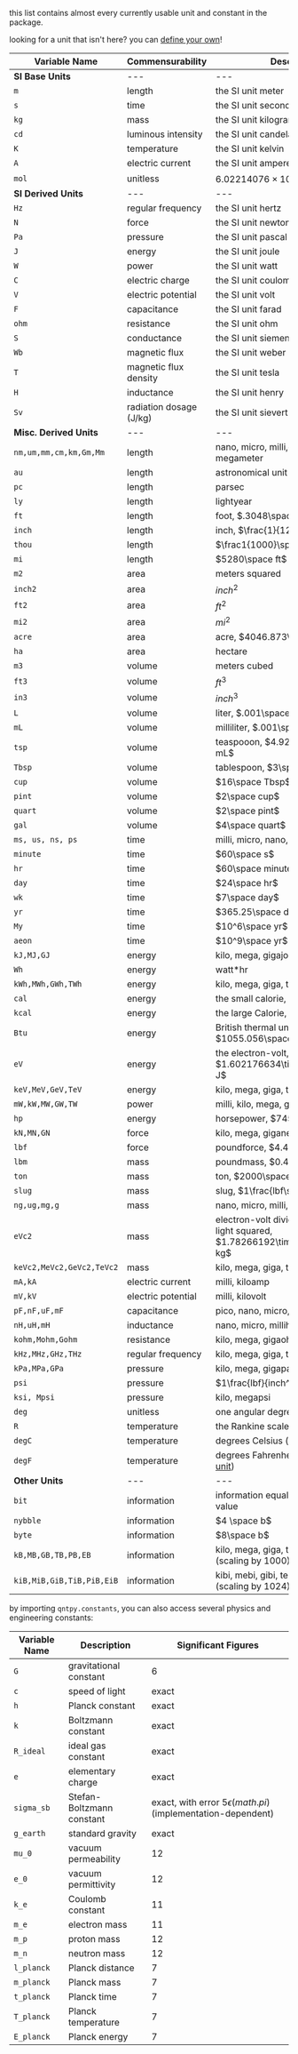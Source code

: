 this list contains almost every currently usable unit and constant in the package. 

looking for a unit that isn't here? you can [define your own](../README.md#defining-custom-units)!

Variable Name | Commensurability | Description
--- | --- | ---
**SI Base Units**|---|---
`m` | length | the SI unit meter
`s` | time | the SI unit second
`kg`|mass|the SI unit kilogram
`cd`|luminous intensity|the SI unit candela
`K`|temperature|the SI unit kelvin
`A`|electric current|the SI unit ampere
`mol`|unitless|$6.02214076\times10^{23}{}$
**SI Derived Units**|---|---
`Hz`|regular frequency|the SI unit hertz
`N`|force|the SI unit newton
`Pa`|pressure|the SI unit pascal
`J`|energy|the SI unit joule
`W`|power|the SI unit watt
`C`|electric charge|the SI unit coulomb
`V`|electric potential|the SI unit volt
`F`|capacitance|the SI unit farad
`ohm`|resistance|the SI unit ohm
`S`|conductance|the SI unit siemens
`Wb`|magnetic flux|the SI unit weber
`T`|magnetic flux density|the SI unit tesla
`H`|inductance|the SI unit henry
`Sv`|radiation dosage (J/kg)|the SI unit sievert
**Misc. Derived Units**|---|---
`nm,um,mm,cm,km,Gm,Mm`|length|nano, micro, milli,centi, kilo, giga, megameter
`au`|length|astronomical unit
`pc`|length|parsec
`ly`|length|lightyear
`ft`|length|foot, $.3048\space m$
`inch`|length|inch, $\frac{1}{12}\space ft$
`thou`|length|$\frac1{1000}\space inch$
`mi`|length|$5280\space ft$
`m2`|area|meters squared
`inch2`|area|$inch^2$
`ft2`|area|$ft^2$
`mi2`|area|$mi^2$
`acre`|area|acre, $4046.873\space m^2$
`ha`|area|hectare
`m3`|volume|meters cubed
`ft3`|volume|$ft^3$
`in3`|volume|$inch^3$
`L`|volume|liter, $.001\space m^3$
`mL`|volume|milliliter, $.001\space L$
`tsp`|volume|teaspooon, $4.92892159375\space mL$
`Tbsp`|volume|tablespoon, $3\space tsp$
`cup`|volume|$16\space Tbsp$
`pint`|volume|$2\space cup$
`quart`|volume|$2\space pint$
`gal`|volume|$4\space quart$
`ms, us, ns, ps`|time|milli, micro, nano, picosecond
`minute`|time|$60\space s$
`hr`|time|$60\space minute$
`day`|time|$24\space hr$
`wk`|time|$7\space day$
`yr`|time|$365.25\space day$
`My`|time|$10^6\space yr$
`aeon`|time|$10^9\space yr$
`kJ,MJ,GJ`|energy|kilo, mega, gigajoule
`Wh`|energy|watt*hr
`kWh,MWh,GWh,TWh`|energy|kilo, mega, giga, terawatthour
`cal`|energy|the small calorie, $4.184 J$
`kcal`|energy|the large Calorie, $4184 J$
`Btu`|energy|British thermal unit, $1055.056\space J$
`eV`|energy|the electron-volt, $1.602176634\times10^{-19}\space J$
`keV,MeV,GeV,TeV`|energy|kilo, mega, giga, teraelectronvolt
`mW,kW,MW,GW,TW`|power|milli, kilo, mega, giga, terawatt
`hp`|energy|horsepower, $745.7\space W$
`kN,MN,GN`|force|kilo, mega, giganewton
`lbf`|force|poundforce, $4.448222\space N$
`lbm`|mass|poundmass, $0.4535924\space kg$
`ton`|mass|ton, $2000\space lbm$
`slug`|mass|slug, $1\frac{lbf\space s^2}{ft}{}$
`ng,ug,mg,g`|mass|nano, micro, milli, gram
`eVc2`|mass|electron-volt divided by the speed of light squared, $1.78266192\times10^{-36}\space kg$
`keVc2,MeVc2,GeVc2,TeVc2`|mass|kilo, mega, giga, teraelectronvolt/c2
`mA,kA`|electric current|milli, kiloamp
`mV,kV`|electric potential|milli, kilovolt
`pF,nF,uF,mF`|capacitance|pico, nano, micro, millifarad
`nH,uH,mH`|inductance|nano, micro, millihenry
`kohm,Mohm,Gohm`|resistance|kilo, mega, gigaohm
`kHz,MHz,GHz,THz`|regular frequency|kilo, mega, giga, terahertz
`kPa,MPa,GPa`|pressure|kilo, mega, gigapascal
`psi`|pressure|$1\frac{lbf}{inch^2}{}$
`ksi, Mpsi`|pressure|kilo, megapsi
`deg`|unitless|one angular degree
`R`|temperature|the Rankine scale
`degC`|temperature|degrees Celsius ([non-absolute unit](../README.md#non-absolute-units))
`degF`|temperature|degrees Fahrenheit ([non-absolute unit](../README.md#non-absolute-units))
**Other Units**|---|---
`bit`|information|information equal to one boolean value
`nybble`|information|$4 \space b$
`byte`|information|$8\space b$
`kB,MB,GB,TB,PB,EB`|information|kilo, mega, giga, tera, peta, exabyte (scaling by $1000$)
`kiB,MiB,GiB,TiB,PiB,EiB`|information|kibi, mebi, gibi, tebi, pebi, exibyte (scaling by $1024$)

by importing `qntpy.constants`, you can also access several physics and engineering constants:

Variable Name|Description|Significant Figures
---|---|---
`G`|gravitational constant|6
`c`|speed of light|exact
`h`|Planck constant|exact
`k`|Boltzmann constant|exact
`R_ideal`|ideal gas constant|exact
`e`|elementary charge|exact
`sigma_sb`|Stefan-Boltzmann constant|exact, with error $5\epsilon(math.pi)$ (implementation-dependent)
`g_earth`|standard gravity|exact
`mu_0`|vacuum permeability|12
`e_0`|vacuum permittivity|12
`k_e`|Coulomb constant|11
`m_e`|electron mass|11
`m_p`|proton mass|12
`m_n`|neutron mass|12
`l_planck`|Planck distance|7
`m_planck`|Planck mass|7
`t_planck`|Planck time|7
`T_planck`|Planck temperature|7
`E_planck`|Planck energy|7
